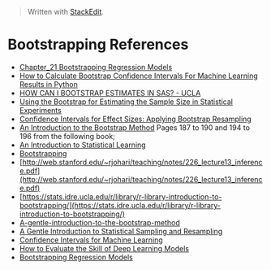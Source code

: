 


> Written with [StackEdit](https://stackedit.io/).

# Bootstrapping References

- [Chapter_21 Bootstrapping Regression Models](http://www.sagepub.com/sites/default/files/upm-binaries/21122_Chapter_21.pdf)
- [How to Calculate Bootstrap Confidence Intervals For Machine Learning Results in Python](https://machinelearningmastery.com/calculate-bootstrap-confidence-intervals-machine-learning-results-python/)
- [HOW CAN I BOOTSTRAP ESTIMATES IN SAS? - UCLA](https://stats.idre.ucla.edu/sas/faq/how-can-i-bootstrap-estimates-in-sas/)
- [Using the Bootstrap for Estimating the Sample Size in Statistical Experiments](https://pdfs.semanticscholar.org/c39b/24fe237486bce3cc7a3124efc864051b39a6.pdf)
- [Confidence Intervals for Effect Sizes: Applying Bootstrap Resampling](https://pareonline.net/getvn.asp?v=21&n=5)
- [An Introduction to the Bootstrap Method](https://towardsdatascience.com/an-introduction-to-the-bootstrap-method-58bcb51b4d60)
Pages 187 to 190 and 194 to 196 from the following book;
- [An Introduction to Statistical Learning](http://faculty.marshall.usc.edu/gareth-james/ISL/)
- [Bootstrapping](http://homepage.stat.uiowa.edu/~rdecook/stat3200/notes/bootstrap_4pp.pdf)
- [http://web.stanford.edu/~rjohari/teaching/notes/226_lecture13_inference.pdf](http://web.stanford.edu/~rjohari/teaching/notes/226_lecture13_inference.pdf)
- [https://stats.idre.ucla.edu/r/library/r-library-introduction-to-bootstrapping/](https://stats.idre.ucla.edu/r/library/r-library-introduction-to-bootstrapping/)
- [A-gentle-introduction-to-the-bootstrap-method](https://machinelearningmastery.com/a-gentle-introduction-to-the-bootstrap-method/)
- [A Gentle Introduction to Statistical Sampling and Resampling](https://machinelearningmastery.com/statistical-sampling-and-resampling/)
- [Confidence Intervals for Machine Learning](https://machinelearningmastery.com/confidence-intervals-for-machine-learning/)
- [How to Evaluate the Skill of Deep Learning Models](https://machinelearningmastery.com/evaluate-skill-deep-learning-models/)
- [Bootstrapping Regression Models](https://pdfs.semanticscholar.org/a799/8de6a01900069ec764e62da84588b026b312.pdf)
<!--stackedit_data:
eyJoaXN0b3J5IjpbLTczNzIyMzc0NSwxMDM4NzQ3MDU4LDE2NT
EzODgxMDIsNjU4MjY4MDg4LDY5NjMxMTQ2MCwxMjQxMDg3NTk3
LC0xNzQ2MDQyMzIzXX0=
-->